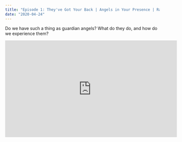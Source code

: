 ```yaml
---
title: "Episode 1: They've Got Your Back | Angels in Your Presence | Ramadan Series"
date: "2020-04-24"
---
```


Do we have such a thing as guardian angels? What do they do, and how do we experience them? 

<iframe width="560" height="315" src="https://www.youtube.com/embed/9VtsVxVyn1g" frameborder="0" allowfullscreen></iframe>